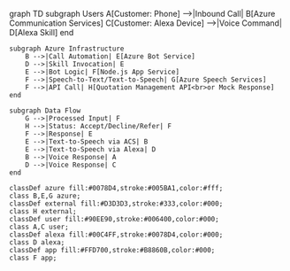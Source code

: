 graph TD
    subgraph Users
        A[Customer: Phone] -->|Inbound Call| B[Azure Communication Services]
        C[Customer: Alexa Device] -->|Voice Command| D[Alexa Skill]
    end

    subgraph Azure Infrastructure
        B -->|Call Automation| E[Azure Bot Service]
        D -->|Skill Invocation| E
        E -->|Bot Logic| F[Node.js App Service]
        F -->|Speech-to-Text/Text-to-Speech| G[Azure Speech Services]
        F -->|API Call| H[Quotation Management API<br>or Mock Response]
    end

    subgraph Data Flow
        G -->|Processed Input| F
        H -->|Status: Accept/Decline/Refer| F
        F -->|Response| E
        E -->|Text-to-Speech via ACS| B
        E -->|Text-to-Speech via Alexa| D
        B -->|Voice Response| A
        D -->|Voice Response| C
    end

    classDef azure fill:#0078D4,stroke:#005BA1,color:#fff;
    class B,E,G azure;
    classDef external fill:#D3D3D3,stroke:#333,color:#000;
    class H external;
    classDef user fill:#90EE90,stroke:#006400,color:#000;
    class A,C user;
    classDef alexa fill:#00C4FF,stroke:#0078D4,color:#000;
    class D alexa;
    classDef app fill:#FFD700,stroke:#B8860B,color:#000;
    class F app;
